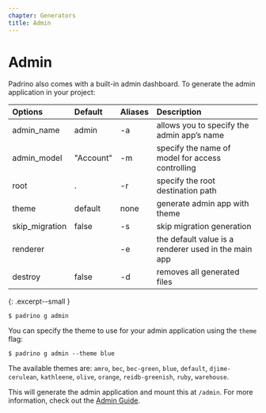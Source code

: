 ```yaml
---
chapter: Generators
title: Admin
---
```


# Admin

Padrino also comes with a built-in admin dashboard. To generate the admin
application in your project:

>
  Options|Default|Aliases|Description
  :------|:------|:------|:----------
  admin_name|admin|-a|allows you to specify the admin app’s name
  admin_model|"Account"|-m|specify the name of model for access controlling
  root|.|-r|specify the root destination path
  theme|default|none|generate admin app with theme
  skip\_migration|false|-s|skip migration generation
  renderer||-e|the default value is a renderer used in the main app
  destroy|false|-d|removes all generated files
{: .excerpt--small }

```shell
$ padrino g admin
```

You can specify the theme to use for your admin application using the `theme`
flag:

```shell
$ padrino g admin --theme blue
```

The available themes are: `amro`, `bec`, `bec-green`, `blue`, `default`,
`djime-cerulean`, `kathleene`, `olive`, `orange`, `reidb-greenish`, `ruby`,
`warehouse`.

This will generate the admin application and mount this at `/admin`. For more
information, check out the
[Admin Guide](/guides/padrino-admin "Admin Guide").
